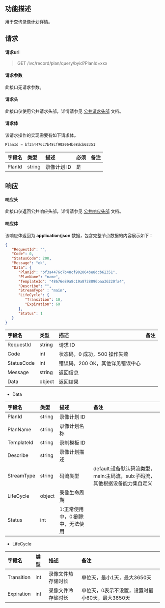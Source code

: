 ## 功能描述

用于查询录像计划详情。

## 请求

#### 请求url

> GET /ivc/record/plan/query/byid?PlanId=xxx

#### 请求参数

此接口无请求参数。

#### 请求头

此接口仅使用公共请求头部，详情请参见 [公共请求头部](https://cloud.tencent.com/document/product/1344/50451) 文档。

#### 请求体

该请求操作的实现需要有如下请求体。

```js
PlanId = bf3a4476c7b48cf902064be8dcb62351
```

| 字段名 | 类型   | 描述       | 必须 | 备注 |
| :----- | :----- | :--------- | :--- | :--- |
| PlanId | string | 录像计划 ID | 是   |      |

## 响应

#### 响应头

此接口仅返回公共响应头部，详情请参见 [公共响应头部](https://cloud.tencent.com/document/product/1344/50452) 文档。

#### 响应体

该响应体返回为 **application/json** 数据，包含完整节点数据的内容展示如下：

```json
{
   "RequestId": "",
   "Code": 0,
   "StatusCode": 200,
   "Message": "ok",
   "Data": {
      "PlanId": "bf3a4476c7b48cf902064be8dcb62351",
      "PlanName": "name",
      "TemplateId": "48676e89a8c19a8728896baa36220fa4",
      "Describe": "",
      "StreamType" : "main",
      "LifeCycle": {
         "Transition": 10,
         "Expiration": 60
      },
      "Status": 1
   }
}
```

| 字段名     | 类型   | 描述                             | 备注 |
| :--------- | :----- | :------------------------------- | :--- |
| RequestId  | string | 请求 ID                           |      |
| Code       | int    | 状态码，0 成功，500 操作失败     |      |
| StatusCode | int    | 错误码，200 OK，其他详见错误中心 |      |
| Message    | string | 返回信息                         |      |
| Data       | object | 返回结果                         |      |

+ Data

| 字段名     | 类型   | 描述                             | 备注                                                         |
| :--------- | :----- | :------------------------------- | :----------------------------------------------------------- |
| PlanId     | string | 录像计划 ID                       |                                                              |
| PlanName   | string | 录像计划名称                     |                                                              |
| TemplateId | string | 录制模板 ID                       |                                                              |
| Describe   | string | 录像计划描述                     |                                                              |
| StreamType | string | 码流类型                         | default:设备默认码流类型，main:主码流，sub:子码流，其他根据设备能力集自定义 |
| LifeCycle  | object | 录像生命周期                     |                                                              |
| Status     | int    | 1:正常使用中，0:删除中，无法使用 |                                                              |

+ LifeCycle

| 字段名     | 类型 | 描述               | 备注                                            |
| :--------- | :--- | :----------------- | :---------------------------------------------- |
| Transition | int  | 录像文件热存储时长 | 单位天，最小1天，最大3650天                     |
| Expiration | int  | 录像文件冷存储时长 | 单位天，0表示不设置，设置时最小60天，最大3650天 |

